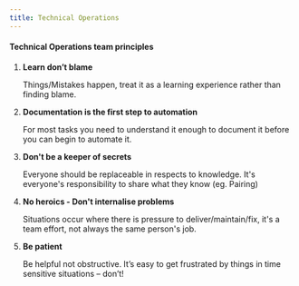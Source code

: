 ```yaml
---
title: Technical Operations
---
```


#### Technical Operations team principles

1. **Learn don’t blame**

   Things/Mistakes happen, treat it as a learning experience rather than finding
   blame.

1. **Documentation is the first step to automation**

   For most tasks you need to understand it enough to document it before you can
   begin to automate it.

1. **Don't be a keeper of secrets**

   Everyone should be replaceable in respects to knowledge. It's everyone's
   responsibility to share what they know (eg. Pairing)

1. **No heroics - Don't internalise problems**

   Situations occur where there is pressure to deliver/maintain/fix, it's a team
   effort, not always the same person's job.

1. **Be patient**

   Be helpful not obstructive. It’s easy to get frustrated by things in time
   sensitive situations – don’t!
